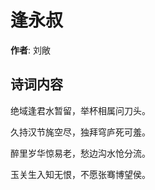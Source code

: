 # 逢永叔

**作者**: 刘敞

## 诗词内容

绝域逢君水暂留，举杯相属问刀头。

久持汉节旄空尽，独拜穹庐死可羞。

醉里岁华惊易老，愁边沟水怆分流。

玉关生入知无恨，不愿张骞博望侯。

